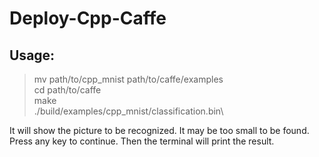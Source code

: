# Deploy-Cpp-Caffe

## Usage:

> mv path/to/cpp_mnist path/to/caffe/examples\
> cd path/to/caffe\
> make\
> ./build/examples/cpp_mnist/classification.bin\

It will show the picture to be recognized. It may be too small to be found. Press any key to continue. Then the terminal will print the result.
